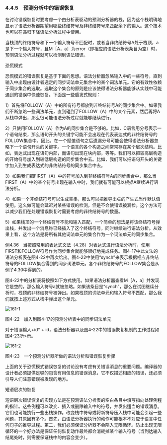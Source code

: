 ### 4.4.5　预测分析中的错误恢复

在讨论错误恢复时要考虑一个由分析表驱动的预测分析器的栈，因为这个栈明确地显示了语法分析器期望用哪些终结符号及非终结符号来匹配余下的输入。这个技术也可以在递归下降语法分析过程中使用。

当栈顶的终结符号和下一个输入符号不匹配时，或者当非终结符号A处于栈顶，a是下一个输入符号，且M［A，a］为error（即相应的语法分析表条目为空）时，预测语法分析过程就可以检测到语法错误。

恐慌模式

恐慌模式的错误恢复是基于下面的思想。语法分析器忽略输入中的一些符号，直到输入中出现由设计者选定的同步词法单元集合中的某个词法单元。它的有效性依赖于同步集合的选取。选取这个集合的原则是应该使得语法分析器能够从实践中可能遇到的错误中快速恢复。下面是一些启发式规则：

1）首先将FOLLOW（A）中的所有符号都放到非终结符号A的同步集合中。如果我们不断忽略一些词法单元，直到碰到了FOLLOW（A）中的某个元素，然后再将A从栈中弹出，那么很可能语法分析过程就能够继续进行。

2）只使用FOLLOW（A）作为A的同步集合是不够的。比如，C语言用分号表示一个语句结束，那么语句开头的关键字可能不会出现在代表表达式的非终结符号的FOLLOW集合中。因此，在一个赋值语句之后遗漏分号可能会使得语法分析器忽略下一个语句开头的关键字。一个语言的各个构造之间常常存在某个层次结构。比如，表达式出现在语句内部，而语句出现在块内部，等等。我们可以把较高层构造的开始符号加入到较低层构造的同步集合中去。比如，我们可以把语句开头的关键字加入到生成表达式的非终结符号的同步集合中去。

3）如果我们把FIRST（A）中的符号加入到非终结符号A的同步集合中，那么当FIRST（A）中的某个符号出现在输入中时，我们就有可能可以根据A继续进行语法分析。

4）如果一个非终结符号可以生成空串，那么可以把推导出∈的产生式当作默认值使用。这么做可能会延迟对某些错误的检测，但是不会使错误被漏检。这个方法可以减少我们在处理错误恢复时需要考虑的非终结符号的数量。

5）如果栈顶的一个终结符号不能和输入匹配，一个简单的想法是将该终结符号弹出栈，并发出一个消息称已经插入了这个终结符号，同时继续进行语法分析。从效果上看，这个方法是将所有其他词法单元的集合作为一个词法单元的同步集合。

例4.36　当按照常用的表达式文法（4.28）对表达式进行语法分析时，使用FIRST和FOLLOW符号作为同步集合就能够很好地完成任务。图4-17中此文法的语法分析表在图4-22中再次给出。图4-22中使用“synch”来表示根据相应非终结符号的FOLLOW集合得到的同步词法单元。各个非终结符号的FOLLOW集合是从例子4.30中得到的。

图4-22中的分析表将按照如下方式使用。如果语法分析器查看M［A，a］并发现它是空的，那么输入符号a就被忽略。如果该条目是“synch”，那么在试图继续分析时，栈顶的非终结符号被弹出。如果栈顶的词法单元和输入符号不匹配，那么我们就按上述方式从栈中弹出这个单元。

![161-1](../Images/image04199.jpeg)

图4-22　加入到图4-17的预测分析表中的同步词法单元

对于错误输入+id* + id，语法分析器以及图4-22中的错误恢复机制的工作过程如图4-23所>示。

![161-2](../Images/image04200.jpeg)

图4-23　一个预测分析器所做的语法分析和错误恢复步骤

上面的关于恐慌模式错误恢复的讨论没有考虑有关错误消息的重要问题。编译器的设计者必须提供足够的包含有用信息的错误消息，它不仅描述相应的错误，还必须引导人们注意错误被发现的地方。

短语层次的恢复

短语层次错误恢复的实现方法是在预测语法分析表的空白条目中填写指向处理例程的指针。这些例程可以改变、插入或删除输入中的符号，并发出适当的错误消息。它们也可能执行一些出栈操作。改变栈中符号或将新符号压入栈中可能会引起一些问题，其原因有多个。首先，由语法分析器执行的动作可能根本不对应于语言中任何句子的推导过程。第二，我们必须保证分析器不会陷入无限循环。防止出现无限循环的一个好办法是保证任何恢复动作最终都会消耗掉某个输入符号（当到达输入结尾处时，则需要保证栈中的内容会变少）。
